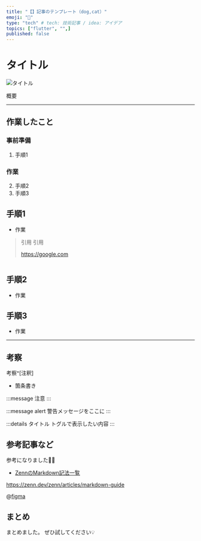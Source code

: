 ```yaml
---
title: "【】記事のテンプレート（dog,cat）"
emoji: "📂"
type: "tech" # tech: 技術記事 / idea: アイデア
topics: ["flutter", "",]
published: false
---
```


# タイトル

![タイトル](https://placehold.jp/830x513.png?text=thumbnail)

概要


-----



## 作業したこと

### 事前準備

1. 手順1

### 作業

2. 手順2
3. 手順3


## 手順1

- 作業


> 引用
> 引用
> 
> https://google.com


```js:hoge.js

```


## 手順2

- 作業

## 手順3

- 作業


-----

## 考察

考察^[注釈]

- 箇条書き

<!-- TODO: 追加の考察があれば追記する -->

:::message
注意
:::


:::message alert
警告メッセージをここに
:::


:::details タイトル
トグルで表示したい内容
:::


## 参考記事など

参考になりました🙇‍♂️

- [ZennのMarkdown記法一覧](https://zenn.dev/zenn/articles/markdown-guide)

<!-- URL だけが貼り付けられた行があると、その部分がカードとして表示されます。 -->

https://zenn.dev/zenn/articles/markdown-guide

@[figma](ファイルまたはプロトタイプのURL)

## まとめ

まとめました。
ぜひ試してください💡